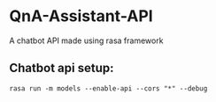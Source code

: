 # QnA-Assistant-API
A chatbot API made using rasa framework

## Chatbot api setup:
``` 
rasa run -m models --enable-api --cors "*" --debug 
```
